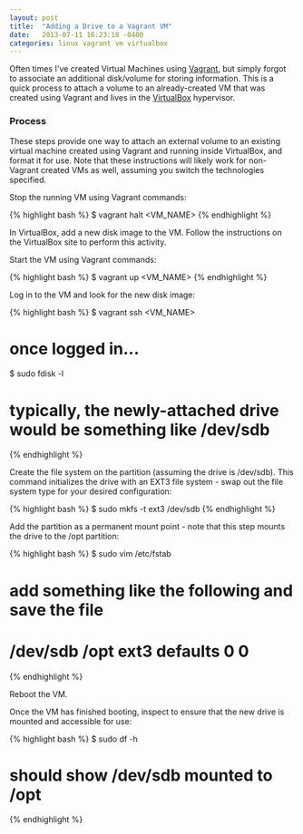 ```yaml
---
layout: post
title:  "Adding a Drive to a Vagrant VM"
date:   2013-07-11 16:23:18 -0400
categories: linux vagrant vm virtualbox
---
```

Often times I've created Virtual Machines using [Vagrant](https://www.vagrantup.com/), but
simply forgot to associate an additional disk/volume for storing information. This is a quick
process to attach a volume to an already-created VM that was created using Vagrant and lives
in the [VirtualBox](https://www.virtualbox.org/) hypervisor.

### Process

These steps provide one way to attach an external volume to an existing virtual machine
created using Vagrant and running inside VirtualBox, and format it for use. Note that these
instructions will likely work for non-Vagrant created VMs as well, assuming you switch the
technologies specified.

Stop the running VM using Vagrant commands:

{% highlight bash %}
$ vagrant halt <VM_NAME>
{% endhighlight %}

In VirtualBox, add a new disk image to the VM. Follow the instructions on the VirtualBox
site to perform this activity.

Start the VM using Vagrant commands:

{% highlight bash %}
$ vagrant up <VM_NAME>
{% endhighlight %}

Log in to the VM and look for the new disk image:

{% highlight bash %}
$ vagrant ssh <VM_NAME>
# once logged in...
$ sudo fdisk -l
# typically, the newly-attached drive would be something like /dev/sdb
{% endhighlight %}

Create the file system on the partition (assuming the drive is /dev/sdb). This command
initializes the drive with an EXT3 file system - swap out the file system type for your
desired configuration:

{% highlight bash %}
$ sudo mkfs -t ext3 /dev/sdb
{% endhighlight %}

Add the partition as a permanent mount point - note that this step mounts the drive
to the /opt partition:

{% highlight bash %}
$ sudo vim /etc/fstab
# add something like the following and save the file
#   /dev/sdb   /opt   ext3   defaults   0   0
{% endhighlight %}

Reboot the VM.

Once the VM has finished booting, inspect to ensure that the new drive is mounted
and accessible for use:

{% highlight bash %}
$ sudo df -h
# should show /dev/sdb mounted to /opt
{% endhighlight %}
